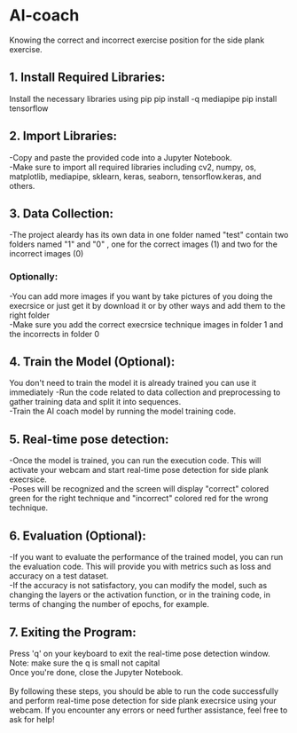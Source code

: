 # AI-coach
Knowing the correct and incorrect exercise position for the side plank exercise.
## 1. Install Required Libraries:
Install the necessary libraries using pip
pip install -q mediapipe
pip install tensorflow
## 2. Import Libraries:
-Copy and paste the provided code into a Jupyter Notebook.<br/>
-Make sure to import all required libraries including cv2, numpy, os, matplotlib, mediapipe, sklearn, keras, seaborn, tensorflow.keras, and others.
## 3. Data Collection:
-The project aleardy has its own data in one folder named "test" contain two folders named "1" and "0" , one for the correct images (1) and two for the incorrect images (0) <br/>
### Optionally:
-You can add more images if you want by take pictures of you doing the execrsice or just get it by download it or by other ways and add them to the right folder <br/>
-Make sure you add the correct execrsice technique images in folder 1 and the incorrects in folder 0 <br/>
## 4. Train the Model (Optional):
You don't need to train the model it is already trained you can use it immediately
-Run the code related to data collection and preprocessing to gather training data and split it into sequences.<br/>
-Train the AI coach model by running the model training code.
## 5. Real-time pose detection:
-Once the model is trained, you can run the execution code. This will activate your webcam and start real-time pose detection for side plank execrsice.<br/>
-Poses will be recognized and the screen will display "correct" colored green for the right technique and "incorrect" colored red for the wrong technique.
## 6. Evaluation (Optional):
-If you want to evaluate the performance of the trained model, you can run the evaluation code. This will provide you with metrics such as loss and accuracy on a test dataset.<br/>
-If the accuracy is not satisfactory, you can modify the model, such as changing the layers or the activation function, or in the training code, in terms of changing the number of epochs, for example.
## 7. Exiting the Program:
Press 'q' on your keyboard to exit the real-time pose detection window. Note: make sure the q is small not capital<br/>
Once you're done, close the Jupyter Notebook.<br/>
<br/>
By following these steps, you should be able to run the code successfully and perform real-time pose detection for side plank execrsice using your webcam. If you encounter any errors or need further assistance, feel free to ask for help!
